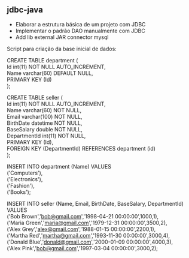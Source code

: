 ## jdbc-java

- Elaborar a estrutura básica de um projeto com JDBC  
- Implementar o padrão DAO manualmente com JDBC  
- Add lib external JAR connector mysql

Script para criação da base inicial de dados:  

CREATE TABLE department (  
  Id int(11) NOT NULL AUTO_INCREMENT,  
  Name varchar(60) DEFAULT NULL,  
  PRIMARY KEY (Id)  
);  

CREATE TABLE seller (  
  Id int(11) NOT NULL AUTO_INCREMENT,  
  Name varchar(60) NOT NULL,  
  Email varchar(100) NOT NULL,  
  BirthDate datetime NOT NULL,  
  BaseSalary double NOT NULL,  
  DepartmentId int(11) NOT NULL,  
  PRIMARY KEY (Id),  
  FOREIGN KEY (DepartmentId) REFERENCES department (id)  
);  

INSERT INTO department (Name) VALUES   
  ('Computers'),  
  ('Electronics'),  
  ('Fashion'),  
  ('Books');  

INSERT INTO seller (Name, Email, BirthDate, BaseSalary, DepartmentId) VALUES   
  ('Bob Brown','bob@gmail.com','1998-04-21 00:00:00',1000,1),  
  ('Maria Green','maria@gmail.com','1979-12-31 00:00:00',3500,2),  
  ('Alex Grey','alex@gmail.com','1988-01-15 00:00:00',2200,1),  
  ('Martha Red','martha@gmail.com','1993-11-30 00:00:00',3000,4),  
  ('Donald Blue','donald@gmail.com','2000-01-09 00:00:00',4000,3),  
  ('Alex Pink','bob@gmail.com','1997-03-04 00:00:00',3000,2);  

